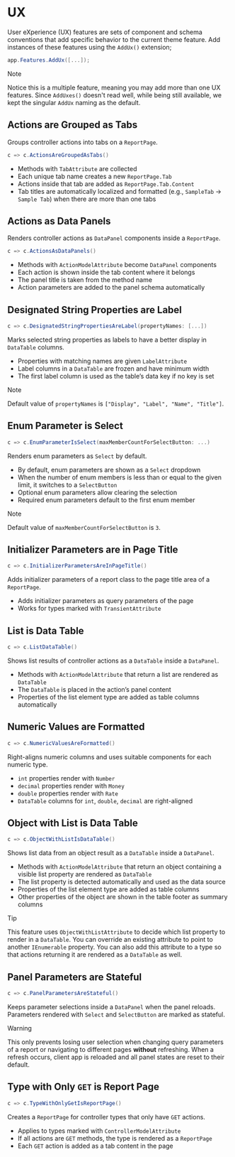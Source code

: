 # UX

User eXperience (UX) features are sets of component and schema conventions that
add specific behavior to the current theme feature. Add instances of these
features using the `AddUx()` extension;

```csharp
app.Features.AddUx([...]);
```

> [!NOTE]
>
> Notice this is a multiple feature, meaning you may add more than one UX
> features. Since `AddUxes()` doesn't read well, while being still available, we
> kept the singular `AddUx` naming as the default.

## Actions are Grouped as Tabs

Groups controller actions into tabs on a `ReportPage`.

```csharp
c => c.ActionsAreGroupedAsTabs()
```

- Methods with `TabAttribute` are collected
- Each unique tab name creates a new `ReportPage.Tab`
- Actions inside that tab are added as `ReportPage.Tab.Content`
- Tab titles are automatically localized and formatted (e.g., `SampleTab` →
  `Sample Tab`) when there are more than one tabs

## Actions as Data Panels

Renders controller actions as `DataPanel` components inside a `ReportPage`.

```csharp
c => c.ActionsAsDataPanels()
```

- Methods with `ActionModelAttribute` become `DataPanel` components
- Each action is shown inside the tab content where it belongs
- The panel title is taken from the method name
- Action parameters are added to the panel schema automatically

## Designated String Properties are Label

```csharp
c => c.DesignatedStringPropertiesAreLabel(propertyNames: [...])
```

Marks selected string properties as labels to have a better display in
`DataTable` columns.

- Properties with matching names are given `LabelAttribute`
- Label columns in a `DataTable` are frozen and have minimum width
- The first label column is used as the table’s data key if no key is set

> [!NOTE]
>
> Default value of `propertyNames` is `["Display", "Label", "Name", "Title"]`.

## Enum Parameter is Select

```csharp
c => c.EnumParameterIsSelect(maxMemberCountForSelectButton: ...)
```

Renders enum parameters as `Select` by default.

- By default, enum parameters are shown as a `Select` dropdown
- When the number of enum members is less than or equal to the given limit, it
  switches to a `SelectButton`
- Optional enum parameters allow clearing the selection
- Required enum parameters default to the first enum member

> [!NOTE]
>
> Default value of `maxMemberCountForSelectButton` is `3`.

## Initializer Parameters are in Page Title

```csharp
c => c.InitializerParametersAreInPageTitle()
```

Adds initializer parameters of a report class to the page title area of a
`ReportPage`.

- Adds initializer parameters as query parameters of the page
- Works for types marked with `TransientAttribute`

## List is Data Table

```csharp
c => c.ListDataTable()
```

Shows list results of controller actions as a `DataTable` inside a `DataPanel`.

- Methods with `ActionModelAttribute` that return a list are rendered as
  `DataTable`
- The `DataTable` is placed in the action’s panel content
- Properties of the list element type are added as table columns automatically

## Numeric Values are Formatted

```csharp
c => c.NumericValuesAreFormatted()
```

Right-aligns numeric columns and uses suitable components for each numeric type.

- `int` properties render with `Number`
- `decimal` properties render with `Money`
- `double` properties render with `Rate`
- `DataTable` columns for `int`, `double`, `decimal` are right-aligned

## Object with List is Data Table

```csharp
c => c.ObjectWithListIsDataTable()
```

Shows list data from an object result as a `DataTable` inside a `DataPanel`.

- Methods with `ActionModelAttribute` that return an object containing a visible
  list property are rendered as `DataTable`
- The list property is detected automatically and used as the data source
- Properties of the list element type are added as table columns
- Other properties of the object are shown in the table footer as summary
  columns

> [!TIP]
>
> This feature uses `ObjectWithListAttribute` to decide which list property to
> render in a `DataTable`. You can override an existing attribute to point to
> another `IEnumerable` property. You can also add this attribute to a type so
> that actions returning it are rendered as a `DataTable` as well.

## Panel Parameters are Stateful

```csharp
c => c.PanelParametersAreStateful()
```

Keeps parameter selections inside a `DataPanel` when the panel reloads.
Parameters rendered with `Select` and `SelectButton` are marked as stateful.

> [!WARNING]
>
> This only prevents losing user selection when changing query parameters of a
> report or navigating to different pages __without__ refreshing. When a refresh
> occurs, client app is reloaded and all panel states are reset to their
> default.

## Type with Only `GET` is Report Page

```csharp
c => c.TypeWithOnlyGetIsReportPage()
```

Creates a `ReportPage` for controller types that only have `GET` actions.

- Applies to types marked with `ControllerModelAttribute`
- If all actions are `GET` methods, the type is rendered as a `ReportPage`
- Each `GET` action is added as a tab content in the page
